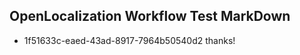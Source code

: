 ## OpenLocalization Workflow Test MarkDown

* 1f51633c-eaed-43ad-8917-7964b50540d2 
thanks!



<!--HONumber=Jan16_HO4-->
